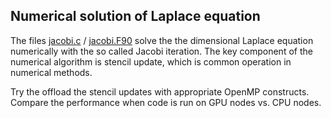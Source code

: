 ## Numerical solution of Laplace equation

The files [jacobi.c](jacobi.c) / [jacobi.F90](jacobi.F90) solve the
the dimensional Laplace equation numerically with the so called Jacobi
iteration. The key component of the numerical algorithm is stencil update,
which is common operation in numerical methods.

Try the offload the stencil updates with appropriate OpenMP constructs.
Compare the performance when code is run on GPU nodes vs. CPU nodes.

